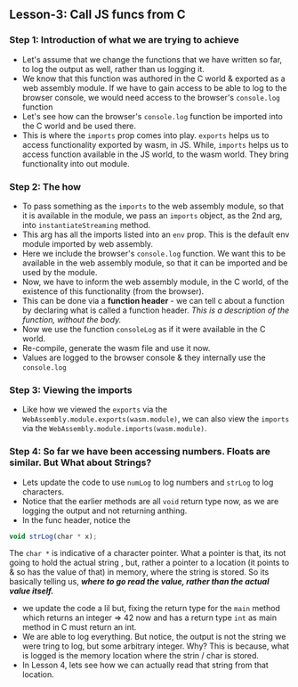 ## Lesson-3: Call JS funcs from C

### Step 1: Introduction of what we are trying to achieve
- Let's assume that we change the functions that we have written so far, to log the output as well, rather than us logging it.
- We know that this function was authored in the C world & exported as a web assembly module. If we have to gain access to be able to log to the browser console, we would need access to the browser's `console.log` function
- Let's see how can the browser's `console.log` function be imported into the C world and be used there.
- This is where the `imports` prop comes into play. `exports` helps us to access functionality exported by wasm, in JS. While, `imports` helps us to access function available in the JS world, to the wasm world. They bring functionality into out module.

### Step 2: The how
- To pass something as the `imports` to the web assembly module, so that it is available in the module, we pass an `imports` object, as the 2nd arg, into `instantiateStreaming` method.
- This arg has all the imports listed into an `env` prop. This is the default env module imported by web assembly.
- Here we include the browser's `console.log` function. We want this to be available in the web assembly module, so that it can be imported and be used by the module.
- Now, we have to inform the web assembly module, in the C world, of the existence of this functionality (from the browser).
- This can be done via a **function header** - we can tell c about a function by declaring what is called a function header. _This is a description of the function, without the body._
- Now we use the function `consoleLog` as if it were available in the C world.
- Re-compile, generate the wasm file and use it now.
- Values are logged to the browser console & they internally use the `console.log`

### Step 3: Viewing the imports
- Like how we viewed the `exports` via the `WebAssembly.module.exports(wasm.module)`, we can also view the `imports` via the `WebAssembly.module.imports(wasm.module)`.

### Step 4: So far we have been accessing numbers. Floats are similar. But What about Strings?
- Lets update the code to use `numLog` to log numbers and `strLog` to log characters.
- Notice that the earlier methods are all `void` return type now, as we are logging the output and not returning anthing.
- In the func header, notice the 
```js
void strLog(char * x);
```
The `char *` is indicative of a character pointer. What a pointer is that, its not going to hold the actual string , but, rather a pointer to a location (it points to & so has the value of that) in memory, where the string is stored. So its basically telling us, **_where to go read the value, rather than the actual value itself._**
- we update the code a lil but, fixing the return type for the `main` method which returns an integer => 42 now and has a return type `int` as main method in C must return an int.
- We are able to log everything. But notice, the output is not the string we were tring to log, but some arbitrary integer. Why? This is because, what is logged is the memory location where the strin / char is stored.
- In Lesson 4, lets see how we can actually read that string from that location.